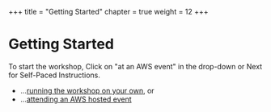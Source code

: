 +++
title = "Getting Started"
chapter = true
weight = 12
+++

# Getting Started
To start the workshop, Click on "at an AWS event" in the drop-down or Next for Self-Paced Instructions.

* ...[running the workshop on your own](/self_paced/), or
* ...[attending an AWS hosted event](/aws_event/)
